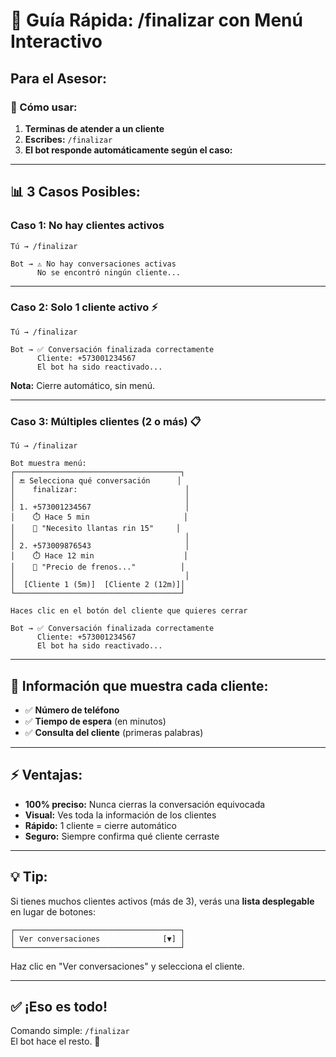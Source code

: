 # 🚀 Guía Rápida: /finalizar con Menú Interactivo

## Para el Asesor:

### 📝 Cómo usar:

1. **Terminas de atender a un cliente**
2. **Escribes:** `/finalizar`
3. **El bot responde automáticamente según el caso:**

---

## 📊 3 Casos Posibles:

### **Caso 1: No hay clientes activos**
```
Tú → /finalizar

Bot → ⚠️ No hay conversaciones activas
      No se encontró ningún cliente...
```

---

### **Caso 2: Solo 1 cliente activo** ⚡
```
Tú → /finalizar

Bot → ✅ Conversación finalizada correctamente
      Cliente: +573001234567
      El bot ha sido reactivado...
```
**Nota:** Cierre automático, sin menú.

---

### **Caso 3: Múltiples clientes (2 o más)** 📋
```
Tú → /finalizar

Bot muestra menú:
┌─────────────────────────────────────┐
│ 🔚 Selecciona qué conversación      │
│    finalizar:                        │
│                                      │
│ 1. +573001234567                     │
│    ⏱️ Hace 5 min                     │
│    💬 "Necesito llantas rin 15"     │
│                                      │
│ 2. +573009876543                     │
│    ⏱️ Hace 12 min                    │
│    💬 "Precio de frenos..."          │
│                                      │
│  [Cliente 1 (5m)]  [Cliente 2 (12m)]│
└─────────────────────────────────────┘

Haces clic en el botón del cliente que quieres cerrar

Bot → ✅ Conversación finalizada correctamente
      Cliente: +573001234567
      El bot ha sido reactivado...
```

---

## 🎯 Información que muestra cada cliente:

- ✅ **Número de teléfono**
- ✅ **Tiempo de espera** (en minutos)
- ✅ **Consulta del cliente** (primeras palabras)

---

## ⚡ Ventajas:

- **100% preciso:** Nunca cierras la conversación equivocada
- **Visual:** Ves toda la información de los clientes
- **Rápido:** 1 cliente = cierre automático
- **Seguro:** Siempre confirma qué cliente cerraste

---

## 💡 Tip:

Si tienes muchos clientes activos (más de 3), verás una **lista desplegable** en lugar de botones:

```
┌─────────────────────────────────────┐
│ Ver conversaciones              [▼] │
└─────────────────────────────────────┘
```

Haz clic en "Ver conversaciones" y selecciona el cliente.

---

## ✅ ¡Eso es todo!

Comando simple: `/finalizar`  
El bot hace el resto. 🤖
